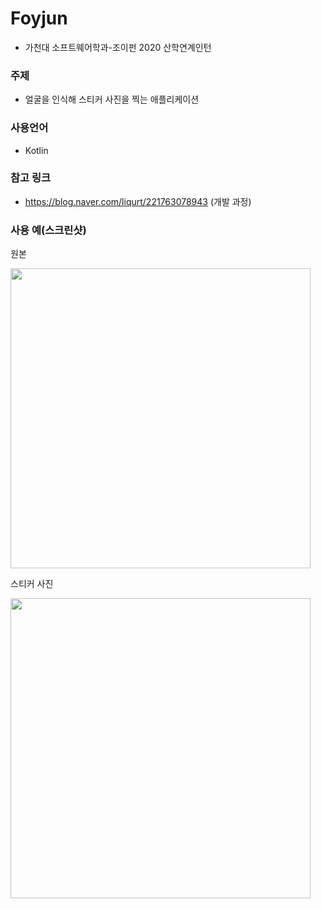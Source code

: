 # Foyjun
- 가천대 소프트웨어학과-조이펀 2020 산학연계인턴

### 주제
- 얼굴을 인식해 스티커 사진을 찍는 애플리케이션

### 사용언어
- Kotlin

### 참고 링크
- https://blog.naver.com/liqurt/221763078943 (개발 과정)

### 사용 예(스크린샷)
<div>
  <p>원본</p>
  <img width="480" src="https://user-images.githubusercontent.com/26222049/74128212-f9fc9a80-4c1f-11ea-86f1-78c96e169dfe.jpg">
  
  <p>스티커 사진</p>
  <img width="480" src="https://user-images.githubusercontent.com/26222049/74128221-fbc65e00-4c1f-11ea-94f9-8f62e5dc0e5a.jpg">
  </div>
  
